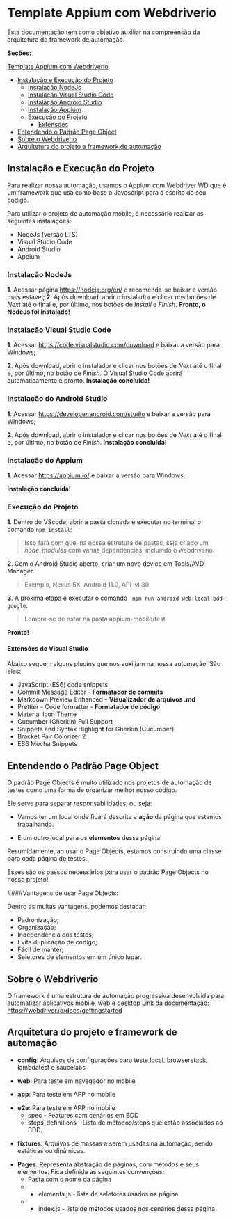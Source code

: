 # Template Appium com Webdriverio

Esta documentação tem como objetivo auxiliar na compreensão da arquitetura do framework de automação.

**Seções:**

 [Template Appium com Webdriverio](#template-appium-com-webdriverio)
  - [Instalação e Execução do Projeto](#instalação-e-execução-do-projeto)
    - [Instalação NodeJs](#instalação-nodejs)
    - [Instalação Visual Studio Code](#instalação-visual-studio-code)
    - [Instalação Android Studio](#instalação-do-android-studio)
    - [Instalação Appium](#instalação-do-appium)
    - [Execução do Projeto](#execução-do-projeto)
      - [Extensões](#extensões-do-visual-studio)
  - [Entendendo o Padrão Page Object](#entendendo-o-padrão-page-object)
  - [Sobre o Webdriverio](#sobre-o-webdriverio)
  - [Arquitetura do projeto e framework de automação](#arquitetura-do-projeto-e-framework-de-automação)
   

## Instalação e Execução do Projeto

Para realizar nossa automação, usamos o Appium com Webdriver WD que é um framework que usa como base o Javascript para a escrita do seu código.

Para utilizar o projeto de automação mobile, é necessário realizar as seguintes instalações:

- NodeJs (versão LTS)
- Visual Studio Code
- Android Studio
- Appium

### Instalação NodeJs

**1**. Acessar página <https://nodejs.org/en/> e recomenda-se baixar a versão mais estável;
**2**. Após download, abrir o instalador e clicar nos botões de _Next_ até o final e, por último, nos botões de _Install_ e _Finish_.
**Pronto, o NodeJs foi instalado!**

### Instalação Visual Studio Code

**1**. Acessar https://code.visualstudio.com/download e baixar a versão para Windows;

**2**. Após download, abrir o instalador e clicar nos botões de _Next_ até o final e, por último, no botão de _Finish_.
O Visual Studio Code abrirá automaticamente e pronto.
**Instalação concluída!**

### Instalação do Android Studio

**1**. Acessar https://developer.android.com/studio e baixar a versão para Windows;

**2**. Após download, abrir o instalador e clicar nos botões de _Next_ até o final e, por último, no botão de _Finish_.
**Instalação concluída!**

### Instalação do Appium

**1**. Acessar https://appium.io/ e baixar a versão para Windows;

**Instalação concluída!**

### Execução do Projeto

**1**. Dentro do VScode, abrir a pasta clonada e executar no terminal o comando ```npm install```;

> Isso fará com que, na nossa estrutura de pastas, seja criado um _node_modules_ com várias dependências, incluindo o webdriverio.

**2**. Com o Android Studio aberto, criar um novo device em Tools/AVD Manager.

> Exemplo, Nexus 5X, Android 11.0, API lvl 30

**3**. A próxima etapa é executar o comando ``` npm run android-web:local-bdd-google```.

> Lembre-se de estar na pasta appium-mobile/test

**Pronto!** 

#### Extensões do Visual Studio

Abaixo seguem alguns plugins que nos auxiliam na nossa automação. São eles:

- JavaScript (ES6) code snippets
- Commit Message Editor - **Formatador de commits**
- Markdown Preview Enhanced - **Visualizador de arquivos .md**
- Prettier - Code formatter - **Formatador de código**
- Material Icon Theme
- Cucumber (Gherkin) Full Support
- Snippets and Syntax Highlight for Gherkin (Cucumber)
- Bracket Pair Colorizer 2
- ES6 Mocha Snippets

## Entendendo o Padrão Page Object 

O padrão Page Objects é muito utilizado nos projetos de automação de testes como uma forma de organizar melhor nosso código.

Ele serve para separar responsabilidades, ou seja:

- Vamos ter um local onde ficará descrita a **ação** da página que estamos trabalhando.

- E um outro local para os **elementos** dessa página.

Resumidamente, ao usar o Page Objects, estamos construindo uma classe para cada página de testes.

Esses são os passos necessários para usar o padrão Page Objects no nosso projeto!

####Vantagens de usar Page Objects:

Dentro as muitas vantagens, podemos destacar:
- Padronização;
- Organização;
- Independência dos testes;
- Evita duplicação de código;
- Fácil de manter;
- Seletores de elementos em um único lugar.

## Sobre o Webdriverio

O framework é uma estrutura de automação progressiva desenvolvida para automatizar aplicativos mobile, web e desktop
Link da documentação: https://webdriver.io/docs/gettingstarted

## Arquitetura do projeto e framework de automação

- **config**: Arquivos de configurações para teste local, browserstack, lambdatest e saucelabs
<p>

- **web**: Para teste em navegador no mobile
<p>

- **app**: Para teste em APP no mobile
<p>

- **e2e**: Para teste em APP no mobile
  - spec - Features com cenários em BDD
  - steps_definitions - Lista de métodos/steps que estão associados ao BDD.
<p>

- **fixtures**: Arquivos de massas a serem usadas na automação, sendo estáticas ou dinâmicas.
<p>

- **Pages**: Representa abstração de páginas, com métodos e seus elementos. Fica definida  as seguintes convenções:
  <br>
  - Pasta com o nome da página
  - - elements.js - lista de seletores usados na página
  - - index.js - lista de métodos usados nos cenários dessa página
